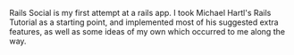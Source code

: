 Rails Social is my first attempt at a rails app. I took Michael Hartl's Rails Tutorial
as a starting point, and implemented most of his suggested extra features, as well as 
some ideas of my own which occurred to me along the way. 